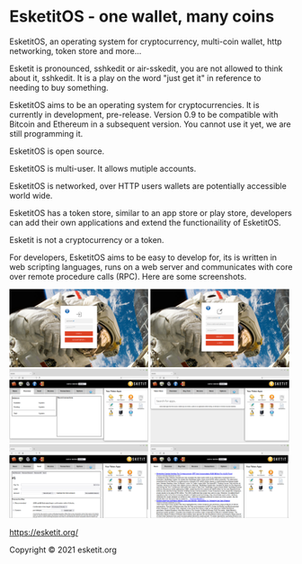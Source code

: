 # EsketitOS - one wallet, many coins

EsketitOS, an operating system for cryptocurrency, multi-coin wallet, http networking, token store and more...

Esketit is pronounced, sshkedit or air-sskedit, you are not allowed to think about it, sshkedit. It is a play on the word "just get it" in reference 
to needing to buy something.

EsketitOS aims to be an operating system for cryptocurrencies. It is currently in development, pre-release. Version 0.9 to be compatible with Bitcoin and 
Ethereum in a subsequent version. You cannot use it yet, we are still programming it.

EsketitOS is open source.

EsketitOS is multi-user. It allows mutiple accounts.

EsketitOS is networked, over HTTP users wallets are potentially accessible world wide.

EsketitOS has a token store, similar to an app store or play store, developers can add their own applications and extend the functionaility of EsketitOS.

Esketit is not a cryptocurrency or a token.

For developers, EsketitOS aims to be easy to develop for, its is written in web scripting languages, runs on a web server and communicates with core over remote procedure calls (RPC). Here are some screenshots.

<img src="/ss/ss1.png" width=49% height=49% alt="Login" title="login world wide"> <img src="/ss/ss2.png" width=49% height=49% alt="Signup" title="sign up new user">
<img src="/ss/ss3.png" width=49% height=49% alt="Bitcoin Wallet" title="clone of bitcoin wallet"> <img src="/ss/ss4.png" width=49% height=49% alt="Token Store" title="develop your own apps and add them to esketitOS">
<img src="/ss/ss5.png" width=49% height=49% alt="Send" title="send coin"> <img src="/ss/ss6.png" width=49% height=49% alt="News" title="a news app">

https://esketit.org/

Copyright &copy; 2021 esketit.org
